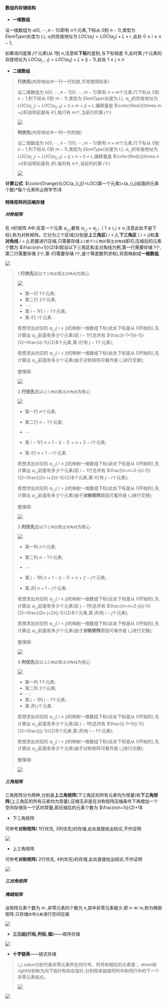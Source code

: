 #### 数组的存储结构

* **一维数组**

设一维数组为 $a[0,\cdots,n-1]$(即有 $n$个元素,下标从 $0$到 $n-1$),类型为 $ElemType$(长度为 $L$), $a_i$的存放地址为 $LOC(a_i)=LOC(a_0)+L\times i$ ,此处 $0 \le i \le n-1$;

如果询问是第 $j$个元素(从 $1$到 $n$,注意和**下标**的差别,与下标相差 $1$),此时第 $j$个元素的存放地址为 $LOC(a_{j-1})=LOC(a_0)+L\times (j-1)$,此处 $1\le j \le n$

* **二维数组**

>  **行优先**(内存地址中一行一行的放,平常使用较多)
>
>  设二维数组为 $b[0,\cdots,n-1][0,\cdots,m-1]$(即有 $n\times m$个元素,行下标从 $0$到 $n-1$,列下标从 $0$到 $m-1$),类型为 $ElemType$(长度为 $L$), $a_{i,j}$的存放地址为 $LOC(a_{i,j})=LOC(a_{0,0})+(i \times m + j) \times L$,偏移量是 $\color{Red}{i\times m +j}$(说明前面有 $i$行,每行有 $m$个,当前行的第 $j$个)
>
>  ![](https://cdn.acwing.com/media/article/image/2023/07/30/85276_f0eaebb92e-20230730113325.png) 


>  **列优先**(内存地址中一列一列的放)
>
>  设二维数组为 $b[0,\cdots,n-1][0,\cdots,m-1]$(即有 $n\times m$个元素,行下标从 $0$到 $n-1$,列下标从 $0$到 $m-1$),类型为 $ElemType$(长度为 $L$), $a_{i,j}$的存放地址为 $LOC(a_{i,j})=LOC(a_{0,0})+(j \times n + i) \times L$,偏移量是 $\color{Red}{j\times n +i}$(说明前面有 $j$列,每列有 $n$个,当前列的第 $i$个)
>
>  ![](https://cdn.acwing.com/media/article/image/2023/07/30/85276_fd66cb642e-20230730113341.png) 

**计算公式**:  $\color{Orange}{LOC(a_{i,j})=LOC(第一个元素)+(a_{i,j}前面的元素个数)*每个元素所占用字节}$



#### 特殊矩阵的压缩存储

##### 对称矩阵

在 $n$阶矩阵 $A$中,任意一个元素 $a_{i,j}$,都有 $a_{i,j}=a_{j,i}$（ $1 \le i,j \le n$,注意此处不是下标),称为对称矩阵。它分为三个区域(分别是**上三角区**( $i < j$),**下三角区** ( $i > j$)和**主对角线** $i=j$),若要进行压缩,只需要存储`上(或下)三角区`和`主对角线`即可,压缩后的元素个数为 $\frac{n(n+1)}{2}$(假设以下三角区和主对角线为例,第一行需要存储 $1$个,第二行需要存储 $2$个,第 $i$行需要存储 $i$个,是个等差数列求和),将其映射成**一维数组**.

![](https://cdn.acwing.com/media/article/image/2023/07/30/85276_30bcf8772e-20230730163619.png)  

>  1.**行优先**且以`下三角区`和`主对角线`为核心
>
>  ![](https://cdn.acwing.com/media/article/image/2023/07/30/85276_609d1acc2e-20230730150401.png) 
>
>  * 第一行 $1$个元素;
>  * 第二行 $2$个元素;
>  *  $\cdots$;
>  * 第 $i-1$行 $i-1$个元素;
>  * 第 $i$行 $i$个元素.
>
>  若想求出对应的 $a_{i,j}$( $i \geq j$)的映射一维数组下标(此处下标是从 $0$开始的),先计算出 $a_{i,j}$前面有多少个元素(前 $i-1$行总共有 $\frac{(i-1+1)(i-1)}{2}=\frac{i(i-1)}{2}$个元素,第 $i$行有 $j-1$个元素);
>
>  若想求出对应的 $a_{i,j}$( $i < j$)的映射一维数组下标(此处下标是从 $0$开始的),先计算出 $a_{i,j}$前面有多少个元素(由于对称矩阵可看作是 $i,j$进行交换);
>
>  整理得:
>
>  ![](https://cdn.acwing.com/media/article/image/2023/07/30/85276_06ba5cfc2e-20230730151621.png) 
>
>  2.**行优先**且以`上三角区`和`主对角线`为核心
>
>  ![](https://cdn.acwing.com/media/article/image/2023/07/30/85276_574b7a342e-20230730152225.png)  
>
>  * 第一行 $n$个元素;
>
>  * 第二行 $n-1$个元素;
>
>  * $\cdots$
>
>  * 第 $i-1$行 $n+1-(i-1)=n+2-i$个元素;
>
>  * 第 $i$行 $n+1-i$个元素.
>
>  若想求出对应的 $a_{i,j}$( $i \leq j$)的映射一维数组下标(此处下标是从 $0$开始的),先计算出 $a_{i,j}$前面有多少个元素(前 $i-1$行总共有 $\frac{(n+n+2-i)(i-1)}{2}=\frac{(2n-i+2)(i-1)}{2}$个元素,第 $i$行有 $j-i$个元素);
>
>  若想求出对应的 $a_{i,j}$( $i > j$)的映射一维数组下标(此处下标是从 $0$开始的),先计算出 $a_{i,j}$前面有多少个元素(由于**对称矩阵**原因可看作是 $i,j$进行交换);
>
>  整理得:
>
>  ![](https://cdn.acwing.com/media/article/image/2023/07/30/85276_54bd697f2e-20230730154716.png)   



>  3.**列优先**且以`下三角区`和`主对角线`为核心
>
>  ![](https://cdn.acwing.com/media/article/image/2023/07/30/85276_166a95012e-20230730153817.png) 
>
>  * 第一列 $n$个元素;
>  * 第二列 $n-1$个元素;
>  * $\cdots$
>
>  * 第 $j-1$列 $n+1-(j-1)=n+2-j$个元素;
>
>  * 第 $j$列 $n+1-j$个元素.
>
>  若想求出对应的 $a_{i,j}$( $i \geq j$)的映射一维数组下标(此处下标是从 $0$开始的),先计算出 $a_{i,j}$前面有多少个元素(前 $j-1$列总共有 $\frac{(n+n+2-j)(j-1)}{2}=\frac{(2n-j+2)(j-1)}{2}$个元素,第 $j$列有 $i-j$个元素);
>
>  若想求出对应的 $a_{i,j}$( $i < j$)的映射一维数组下标(此处下标是从 $0$开始的),先计算出 $a_{i,j}$前面有多少个元素(由于**对称矩阵**原因可看作是 $i,j$进行交换);
>
>  整理得:
>
>  ![](https://cdn.acwing.com/media/article/image/2023/07/30/85276_03a28de92e-20230730155857.png) 
>
>  4.**列优先**且以`上三角区`和`主对角线`为核心
>
>  ![](https://cdn.acwing.com/media/article/image/2023/07/30/85276_bffdea9d2e-20230730160422.png) 
>
>  * 第一列 $1$个元素;
>  * 第二列 $2$个元素;
>  *  $\cdots$;
>  * 第 $j-1$列 $j-1$个元素;
>  * 第 $j$列 $j$个元素.
>
>  若想求出对应的 $a_{i,j}$( $i \leq j$)的映射一维数组下标(此处下标是从 $0$开始的),先计算出 $a_{i,j}$前面有多少个元素(前 $j-1$列总共有 $\frac{(j-1+1)(j-1)}{2}=\frac{j(j-1)}{2}$个元素,第 $j$列有 $i-1$个元素);
>
>  若想求出对应的 $a_{i,j}$( $i > j$)的映射一维数组下标(此处下标是从 $0$开始的),先计算出 $a_{i,j}$前面有多少个元素(由于对称矩阵可看作是 $i,j$进行交换);
>
>  整理得:
>
>  ![](https://cdn.acwing.com/media/article/image/2023/07/30/85276_7b94263c2e-20230730160941.png) 

##### 三角矩阵

三角矩阵分为两种,分别是**上三角矩阵**(下三角区的所有元素均为常量)和**下三角矩阵**(上三角区的所有元素均为常量),压缩无非是在对称矩阵压缩条件下再增加一个空间存储另一个区的常量,即压缩后的元素个数为 $\frac{n(n+1)}{2}+1$

* 下三角矩阵

可参考**对称矩阵**( $1$行优先, $3$列优先)的存储,此处直接给出结论,不作证明

![](https://cdn.acwing.com/media/article/image/2023/07/30/85276_c5635c962e-20230730162228.png) 

* 上三角矩阵

可参考**对称矩阵**( $2$行优先, $4$列优先)的存储,此处直接给出结论,不作证明

![](https://cdn.acwing.com/media/article/image/2023/07/30/85276_c7ef36122e-20230730163316.png) 

##### 三对角矩阵



##### 稀疏矩阵

设矩阵元素个数为 $m$ ,非零元素的个数为 $n$,其中非零元素极少,即 $n \ll m$,称为稀疏矩阵.只存储`非零元素`进行空间压缩

![](https://cdn.acwing.com/media/article/image/2023/07/30/85276_75e5dcba2e-20230730121758.png) 

* **三元组(行标,列标,值)**——顺序存储

![](https://cdn.acwing.com/media/article/image/2023/07/30/85276_8c76e5552e-20230730122111.png) 

* **十字链表**——链式存储

>  $i,j,value$分别代表非零元素所在的行号、列号和相应的元素值； $down$和 $right$分别称为向下指针和向右指针,分别用来链接同列中和同行中的下一个非零元素结点。
>
>  ![](https://cdn.acwing.com/media/article/image/2023/07/30/85276_a60435b42e-20230730122155.png) 

![](https://cdn.acwing.com/media/article/image/2023/07/30/85276_af3ca5662e-20230730125756.png) 